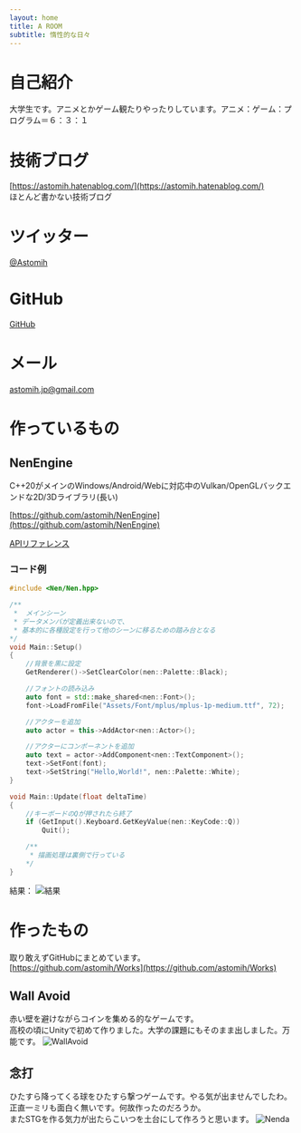 ```yaml
---
layout: home
title: A ROOM
subtitle: 惰性的な日々
---
```


# 自己紹介
大学生です。アニメとかゲーム観たりやったりしています。アニメ：ゲーム：プログラム＝６：３：１  
  
# 技術ブログ
[https://astomih.hatenablog.com/](https://astomih.hatenablog.com/)  
ほとんど書かない技術ブログ  
# ツイッター
[@Astomih](https://twitter.com/Astomih)  
# GitHub
[GitHub](https://github.com/Astomih)  
# メール
astomih.jp@gmail.com


# 作っているもの
## NenEngine
C++20がメインのWindows/Android/Webに対応中のVulkan/OpenGLバックエンドな2D/3Dライブラリ(長い)
 
[https://github.com/astomih/NenEngine](https://github.com/astomih/NenEngine)  
  
[APIリファレンス](https://astomih.github.io/NenEngine)  
  
### コード例
``` c++
#include <Nen/Nen.hpp>

/**
 *  メインシーン
 * データメンバが定義出来ないので、
 * 基本的に各種設定を行って他のシーンに移るための踏み台となる
*/
void Main::Setup()
{
    //背景を黒に設定
    GetRenderer()->SetClearColor(nen::Palette::Black);

    //フォントの読み込み
    auto font = std::make_shared<nen::Font>();
    font->LoadFromFile("Assets/Font/mplus/mplus-1p-medium.ttf", 72);

    //アクターを追加
    auto actor = this->AddActor<nen::Actor>();

    //アクターにコンポーネントを追加
    auto text = actor->AddComponent<nen::TextComponent>();
    text->SetFont(font);
    text->SetString("Hello,World!", nen::Palette::White);
}

void Main::Update(float deltaTime)
{
    //キーボードのQが押されたら終了
    if (GetInput().Keyboard.GetKeyValue(nen::KeyCode::Q))
        Quit();

    /**
     * 描画処理は裏側で行っている
    */
}
```
結果：
![結果]({{site.baseurl}}/assets/img/result.png)

# 作ったもの
取り敢えずGitHubにまとめています。  
[https://github.com/astomih/Works](https://github.com/astomih/Works)  

## Wall Avoid
 赤い壁を避けながらコインを集める的なゲームです。  
 高校の頃にUnityで初めて作りました。大学の課題にもそのまま出しました。万能です。
![WallAvoid]({{site.baseurl}}/assets/img/wall_avoid.png)

## 念打
 ひたすら降ってくる球をひたすら撃つゲームです。やる気が出ませんでしたわ。  
 正直一ミリも面白く無いです。何故作ったのだろうか。  
 またSTGを作る気力が出たらこいつを土台にして作ろうと思います。
![Nenda]({{site.baseurl}}/assets/img/Nenda.png)
 